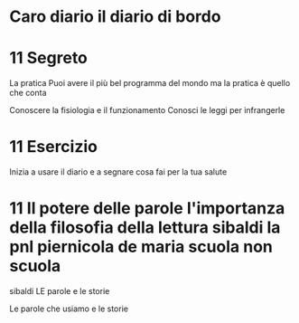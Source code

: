 # Caro diario il diario di bordo



# 11 Segreto
La pratica Puoi avere il più bel programma del mondo ma la pratica è quello che conta

Conoscere la fisiologia e il funzionamento
Conosci le leggi per infrangerle 

# 11 Esercizio
Inizia a usare il diario e a segnare cosa fai per la tua salute



# 11 Il potere delle parole l'importanza della filosofia della lettura sibaldi la pnl piernicola de maria scuola non scuola


sibaldi LE parole e le storie 

Le parole che usiamo e le storie
<!--stackedit_data:
eyJoaXN0b3J5IjpbMTg3MTE5NTYxMCwtMTA5NjcxNzA5MV19
-->